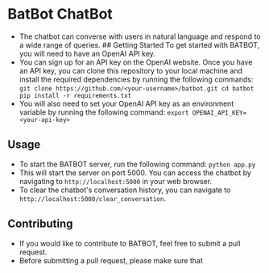 # BatBot ChatBot
- The chatbot can converse with users in natural language and respond to a wide range of queries. ## Getting Started To get started with BATBOT, you will need to have an OpenAI API key. 
- You can sign up for an API key on the OpenAI website. Once you have an API key, you can clone this repository to your local machine and install the required dependencies by running the following commands: ``` git clone https://github.com/<your-username>/batbot.git cd batbot pip install -r requirements.txt ``` 
- You will also need to set your OpenAI API key as an environment variable by running the following command: ``` export OPENAI_API_KEY=<your-api-key> ``` 
## Usage 
- To start the BATBOT server, run the following command: ``` python app.py ``` 
- This will start the server on port 5000. You can access the chatbot by navigating to `http://localhost:5000` in your web browser. 
- To clear the chatbot's conversation history, you can navigate to `http://localhost:5000/clear_conversation`. 
## Contributing 
- If you would like to contribute to BATBOT, feel free to submit a pull request. 
- Before submitting a pull request, please make sure that
